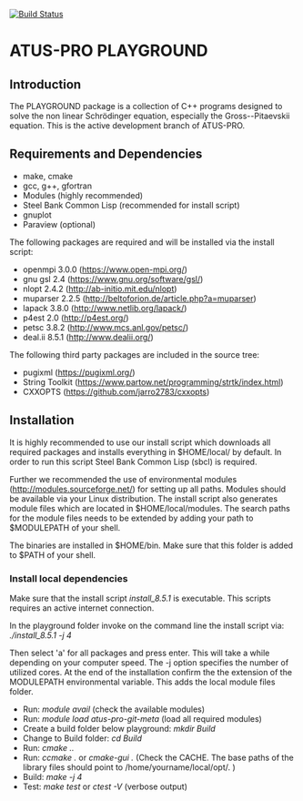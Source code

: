 

[![Build Status](https://travis-ci.org/zeli86/playground.svg?branch=master)](https://travis-ci.org/zeli86/playground)

# **ATUS-PRO PLAYGROUND**
## **Introduction**
The PLAYGROUND package is a collection of C++ programs designed to solve the non linear Schrödinger equation, especially the Gross--Pitaevskii equation. This is the active development branch of ATUS-PRO.

## **Requirements and Dependencies**  

* make, cmake
* gcc, g++, gfortran
* Modules (highly recommended)
* Steel Bank Common Lisp (recommended for install script)
* gnuplot
* Paraview (optional)

The following packages are required and will be installed via the install script:

* openmpi 3.0.0 (https://www.open-mpi.org/)
* gnu gsl 2.4 (https://www.gnu.org/software/gsl/)
* nlopt 2.4.2 (http://ab-initio.mit.edu/nlopt) 
* muparser 2.2.5 (http://beltoforion.de/article.php?a=muparser)
* lapack 3.8.0 (http://www.netlib.org/lapack/)
* p4est 2.0 (http://p4est.org/)
* petsc 3.8.2 (http://www.mcs.anl.gov/petsc/) 
* deal.ii 8.5.1 (http://www.dealii.org/) 

The following third party packages are included in the source tree:

* pugixml (https://pugixml.org/)
* String Toolkit (https://www.partow.net/programming/strtk/index.html)
* CXXOPTS (https://github.com/jarro2783/cxxopts)

## **Installation**

It is highly recommended to use our install script which downloads all required packages and installs everything in $HOME/local/ by default. In order to run this script Steel Bank Common Lisp (sbcl) is required.

Further we recommended the use of environmental modules (http://modules.sourceforge.net/) for setting up all paths. Modules should be available via your Linux distribution. The install script also generates module files which are located in $HOME/local/modules. The search paths for the module files needs to be extended by adding your path to $MODULEPATH of your shell.

The binaries are installed in $HOME/bin. Make sure that this folder is added to $PATH of your shell.

### **Install local dependencies**
Make sure that the install script *install_8.5.1* is executable. This scripts requires an active internet connection. 

In the playground folder invoke on the command line the install script via: *./install_8.5.1 -j 4*

Then select 'a' for all packages and press enter. This will take a while depending on your computer speed. The -j option specifies the number of utilized cores. At the end of the installation confirm the the extension of the MODULEPATH environmental variable. This adds the local module files folder. 

* Run: *module avail* (check the available modules) 
* Run: *module load atus-pro-git-meta* (load all required modules)
* Create a build folder below playground: *mkdir Build*
* Change to Build folder: *cd Build*
* Run: *cmake ..*
* Run: *ccmake .* or *cmake-gui .* (Check the CACHE. The base paths of the library files should point to /home/yourname/local/opt/. )
* Build: *make -j 4*
* Test: *make test* or *ctest -V* (verbose output)


   